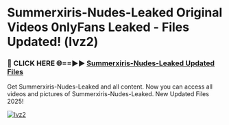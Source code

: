 # Summerxiris-Nudes-Leaked Original Videos 0nlyFans Leaked - Files Updated! (lvz2)

<h3>🔴 CLICK HERE 🌐==►► <a href="https://tinyurl.com/yc6ubb5a" rel="nofollow">Summerxiris-Nudes-Leaked Updated Files</a></h3>

Get Summerxiris-Nudes-Leaked and all content. Now you can access all videos and pictures of Summerxiris-Nudes-Leaked. New Updated Files 2025!

[![lvz2](https://i.imgur.com/7eu0CRL.gif)](https://tinyurl.com/yc6ubb5a)
